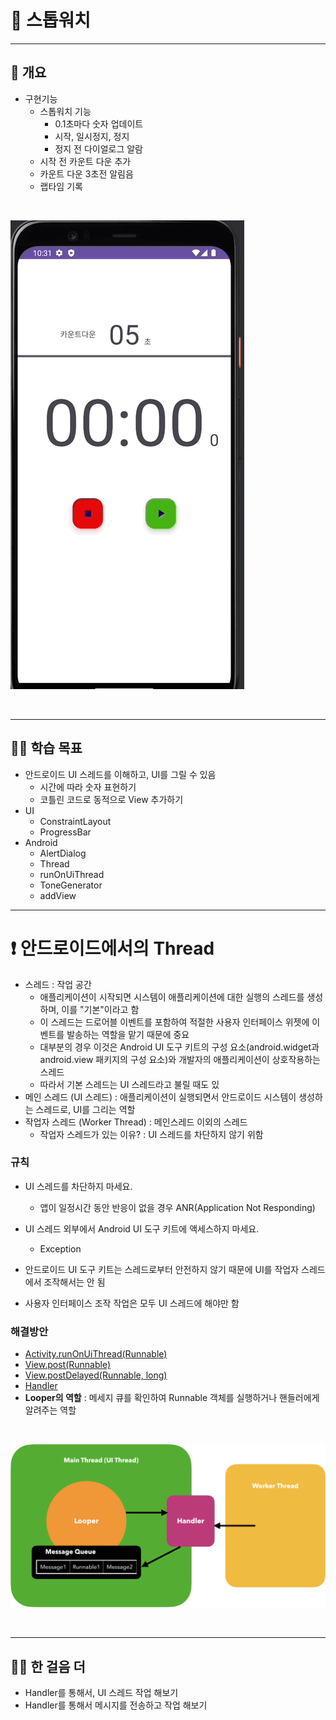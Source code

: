# 📢 스톱워치

---
## 📌 개요
- 구현기능
  - 스톱워치 기능
    - 0.1초마다 숫자 업데이트
    - 시작, 일시정지, 정지
    - 정지 전 다이얼로그 알람
  - 시작 전 카운트 다운 추가
  - 카운트 다운 3초전 알림음
  - 랩타임 기록

<br>

![](result.gif)

<br>

---
## 💪🏻 학습 목표
- 안드로이드 UI 스레드를 이해하고, UI를 그릴 수 있음
  - 시간에 따라 숫자 표현하기
  - 코틀린 코드로 동적으로 View 추가하기
- UI
  - ConstraintLayout
  - ProgressBar
- Android
  - AlertDialog
  - Thread
  - runOnUiThread
  - ToneGenerator
  - addView

---
# ❗️ 안드로이드에서의 Thread  
- 스레드 : 작업 공간
  - 애플리케이션이 시작되면 시스템이 애플리케이션에 대한 실행의 스레드를 생성하며, 이를 "기본"이라고 함
  - 이 스레드는 드로어블 이벤트를 포함하여 적절한 사용자 인터페이스 위젯에 이벤트를 발송하는 역할을 맡기 때문에 중요
  - 대부분의 경우 이것은 Android UI 도구 키트의 구성 요소(android.widget과 android.view 패키지의 구성 요소)와 개발자의 애플리케이션이 상호작용하는 스레드
  - 따라서 기본 스레드는 UI 스레드라고 불릴 때도 있
- 메인 스레드 (UI 스레드) : 애플리케이션이 실행되면서 안드로이드 시스템이 생성하는 스레드로, UI를 그리는 역할
- 작업자 스레드 (Worker Thread) : 메인스레드 이외의 스레드
  - 작업자 스레드가 있는 이유? : UI 스레드를 차단하지 않기 위함

### 규칙
- UI 스레드를 차단하지 마세요.
  - 앱이 일정시간 동안 반응이 없을 경우 ANR(Application Not Responding)
- UI 스레드 외부에서 Android UI 도구 키트에 액세스하지 마세요.
  - Exception

- 안드로이드 UI 도구 키트는 스레드로부터 안전하지 않기 때문에 UI를 작업자 스레드에서 조작해서는 안 됨
- 사용자 인터페이스 조작 작업은 모두 UI 스레드에 해야만 함

### 해결방안
- [Activity.runOnUiThread(Runnable)](https://developer.android.com/reference/android/app/Activity#runOnUiThread(java.lang.Runnable))
- [View.post(Runnable)](https://developer.android.com/reference/android/view/View#post(java.lang.Runnable))
- [View.postDelayed(Runnable, long)](https://developer.android.com/reference/android/view/View#postDelayed(java.lang.Runnable,%20long))
- [Handler](https://developer.android.com/reference/android/os/Handler)
- **Looper의 역할** : 메세지 큐를 확인하여 Runnable 객체를 실행하거나 핸들러에게 알려주는 역할

<br>

![](about_thread.png)

<br>

---
## 🚶🏻 한 걸음 더
- Handler를 통해서, UI 스레드 작업 해보기
- Handler를 통해서 메시지를 전송하고 작업 해보기